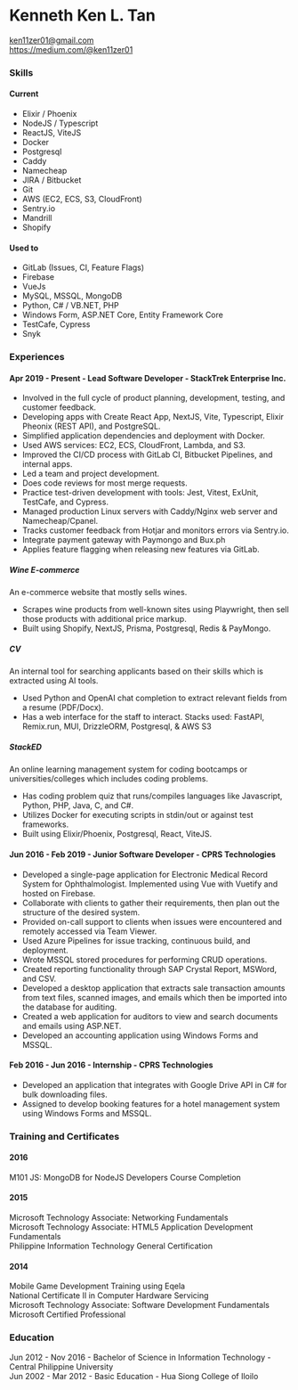 # Kenneth Ken L. Tan

ken11zer01@gmail.com\
https://medium.com/@ken11zer01

### Skills

#### Current

- Elixir / Phoenix
- NodeJS / Typescript
- ReactJS, ViteJS
- Docker
- Postgresql
- Caddy
- Namecheap
- JIRA / Bitbucket
- Git
- AWS (EC2, ECS, S3, CloudFront)
- Sentry.io
- Mandrill
- Shopify

#### Used to

- GitLab (Issues, CI, Feature Flags)
- Firebase
- VueJs
- MySQL, MSSQL, MongoDB
- Python, C# / VB.NET, PHP
- Windows Form, ASP.NET Core, Entity Framework Core 
- TestCafe, Cypress
- Snyk

### Experiences

#### Apr 2019 - Present - Lead Software Developer - StackTrek Enterprise Inc.

- Involved in the full cycle of product planning, development, testing, and customer feedback.
- Developing apps with Create React App, NextJS, Vite, Typescript, Elixir Pheonix (REST API), and PostgreSQL.
- Simplified application dependencies and deployment with Docker. 
- Used AWS services: EC2, ECS, CloudFront, Lambda, and S3.
- Improved the CI/CD process with GitLab CI, Bitbucket Pipelines, and internal apps.
- Led a team and project development.
- Does code reviews for most merge requests.
- Practice test-driven development with tools: Jest, Vitest, ExUnit, TestCafe, and Cypress.
- Managed production Linux servers with Caddy/Nginx web server and Namecheap/Cpanel.
- Tracks customer feedback from Hotjar and monitors errors via Sentry.io.
- Integrate payment gateway with Paymongo and Bux.ph
- Applies feature flagging when releasing new features via GitLab.

##### Wine E-commerce

An e-commerce website that mostly sells wines.

- Scrapes wine products from well-known sites using Playwright, then sell those products with additional price markup.
- Built using Shopify, NextJS, Prisma, Postgresql, Redis & PayMongo. 

##### CV

An internal tool for searching applicants based on their skills which is extracted using AI tools.

- Used Python and OpenAI chat completion to extract relevant fields from a resume (PDF/Docx).
- Has a web interface for the staff to interact. Stacks used: FastAPI, Remix.run, MUI, DrizzleORM, Postgresql, & AWS S3

##### StackED

An online learning management system for coding bootcamps or universities/colleges which includes coding problems.

- Has coding problem quiz that runs/compiles languages like Javascript, Python, PHP, Java, C, and C#.
- Utilizes Docker for executing scripts in stdin/out or against test frameworks. 
- Built using Elixir/Phoenix, Postgresql, React, ViteJS.

#### Jun 2016 - Feb 2019 - Junior Software Developer - CPRS Technologies

- Developed a single-page application for Electronic Medical Record System for Ophthalmologist. Implemented using Vue with Vuetify and hosted on Firebase.
- Collaborate with clients to gather their requirements, then plan out the structure of the desired system.
- Provided on-call support to clients when issues were encountered and remotely accessed via Team Viewer.
- Used Azure Pipelines for issue tracking, continuous build, and deployment.
- Wrote MSSQL stored procedures for performing CRUD operations.
- Created reporting functionality through SAP Crystal Report, MSWord, and CSV.
- Developed a desktop application that extracts sale transaction amounts from text files, scanned images, and emails which then be imported into the database for auditing.
- Created a web application for auditors to view and search documents and emails using ASP.NET.
- Developed an accounting application using Windows Forms and MSSQL.

#### Feb 2016 - Jun 2016 - Internship - CPRS Technologies

- Developed an application that integrates with Google Drive API in C# for bulk downloading files.
- Assigned to develop booking features for a hotel management system using Windows Forms and MSSQL.

### Training and Certificates

#### 2016

M101 JS: MongoDB for NodeJS Developers Course Completion

#### 2015

Microsoft Technology Associate: Networking Fundamentals\
Microsoft Technology Associate: HTML5 Application Development Fundamentals\
Philippine Information Technology General Certification

#### 2014

Mobile Game Development Training using Eqela\
National Certificate II in Computer Hardware Servicing\
Microsoft Technology Associate: Software Development Fundamentals\
Microsoft Certified Professional

### Education

Jun 2012 - Nov 2016 - Bachelor of Science in Information Technology - Central Philippine University\
Jun 2002 - Mar 2012 - Basic Education - Hua Siong College of Iloilo

